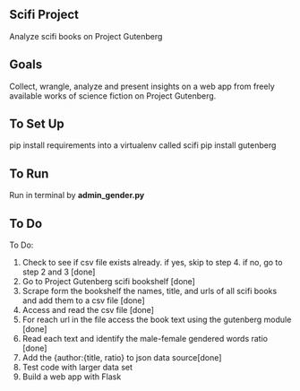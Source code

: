 ## Scifi Project

Analyze scifi books on Project Gutenberg


## Goals

Collect, wrangle, analyze and present insights on a web app from freely available works of 
science fiction on Project Gutenberg.


## To Set Up

pip install requirements into a virtualenv called scifi
pip install gutenberg


## To Run

Run in terminal by **admin_gender.py**

## To Do

To Do:
1. Check to see if csv  file exists already. if yes, skip to step 4. if no, go to step 2 and 3 [done]
2. Go to Project Gutenberg scifi bookshelf [done]
3. Scrape form the bookshelf the names, title, and urls of all scifi books and add them to a csv file [done]
4. Access and read the csv file [done]
5. For reach url in the file access the book text using the gutenberg module [done]
6. Read each text and identify the male-female gendered words ratio [done]
7. Add the {author:{title, ratio} to json data source[done]
8. Test code with larger data set
9. Build a web app with Flask
